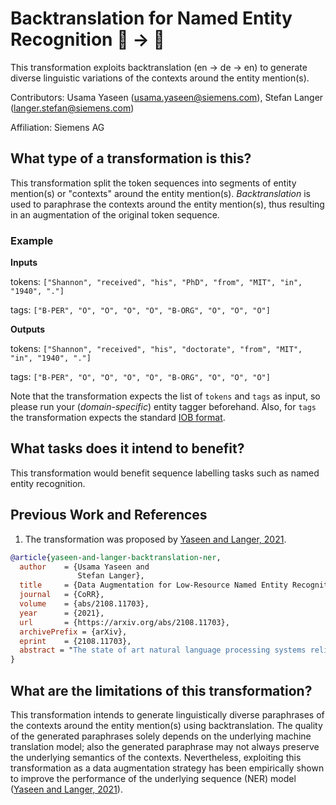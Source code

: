 # Backtranslation for Named Entity Recognition 🦓 ️→ 🐎
This transformation exploits backtranslation (en &rarr; de &rarr; en) to generate diverse linguistic variations of the contexts around the entity mention(s).

Contributors: Usama Yaseen (usama.yaseen@siemens.com), Stefan Langer (langer.stefan@siemens.com)

Affiliation: Siemens AG

## What type of a transformation is this?
This transformation split the token sequences into segments of entity mention(s) or "contexts" around the entity mention(s). *Backtranslation* is used to paraphrase the contexts around the entity mention(s), thus resulting in an augmentation of the original token sequence.

### Example

**Inputs**

tokens: `["Shannon", "received", "his", "PhD", "from", "MIT", "in", "1940", "."]`

tags: `["B-PER", "O", "O", "O", "O", "B-ORG", "O", "O", "O"]`

**Outputs**

tokens: `["Shannon", "received", "his", "doctorate", "from", "MIT", "in", "1940", "."]`

tags: `["B-PER", "O", "O", "O", "O", "B-ORG", "O", "O", "O"]`


Note that the transformation expects the list of `tokens` and `tags` as input, so please run your (*domain-specific*) entity tagger beforehand. Also, for `tags` the transformation expects the standard [IOB format](https://en.wikipedia.org/wiki/Inside%E2%80%93outside%E2%80%93beginning_(tagging)).


## What tasks does it intend to benefit?
This transformation would benefit sequence labelling tasks such as named entity recognition.

## Previous Work and References
1) The transformation was proposed by [Yaseen and Langer, 2021](https://arxiv.org/abs/2108.11703).

```bibtex
@article{yaseen-and-langer-backtranslation-ner,
  author    = {Usama Yaseen and
               Stefan Langer},
  title     = {Data Augmentation for Low-Resource Named Entity Recognition Using Backtranslation},
  journal   = {CoRR},
  volume    = {abs/2108.11703},
  year      = {2021},
  url       = {https://arxiv.org/abs/2108.11703},
  archivePrefix = {arXiv},
  eprint    = {2108.11703},
  abstract = "The state of art natural language processing systems relies on sizable training datasets to achieve high performance. Lack of such datasets in the specialized low resource domains lead to suboptimal performance. In this work, we adapt backtranslation to generate high quality and linguistically diverse synthetic data for low-resource named entity recognition. We perform experiments on two datasets from the materials science (MaSciP) and biomedical domains (S800). The empirical results demonstrate the effectiveness of our proposed augmentation strategy, particularly in the low-resource scenario."
}
```

## What are the limitations of this transformation?
This transformation intends to generate linguistically diverse paraphrases of the contexts around the entity mention(s) using backtranslation. The quality of the generated paraphrases solely depends on the underlying machine translation model; also the generated paraphrase may not always preserve the underlying semantics of the contexts.
Nevertheless, exploiting this transformation as a data augmentation strategy has been empirically shown to improve the performance of the underlying sequence (NER) model ([Yaseen and Langer, 2021](https://arxiv.org/abs/2108.11703)).
